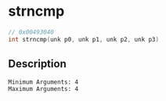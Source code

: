 # strncmp
```c
// 0x00493040
int strncmp(unk p0, unk p1, unk p2, unk p3)
```
## Description
```
Minimum Arguments: 4
Maximum Arguments: 4
```
